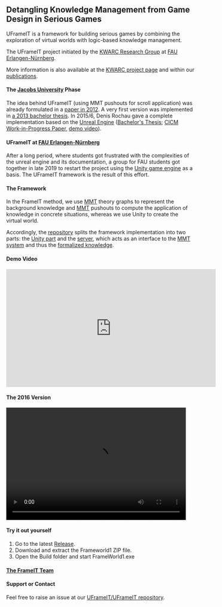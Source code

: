 ## Detangling Knowledge Management from Game Design in Serious Games

UFrameIT is a framework for building serious games by combining the exploration of virtual worlds with logic-based knowledge management. 

The UFrameIT project initiated by the [KWARC Research Group](https://kwarc.info) at [FAU Erlangen-Nürnberg](https://fau.de). 

More information is also available at the [KWARC project page](https://kwarc.info/systems/frameit) and within our [publications](https://kwarc.github.io/bibs/frameit/).

#### The [Jacobs University](https://jacobs-university.de) Phase

The idea behind UFrameIT (using MMT pushouts for scroll application) was already formulated in a [paper in 2012](http://kwarc.info/kohlhase/submit/activeex-2012.pdf).
A very first version was implemented in [a 2013 bachelor thesis](https://gl.kwarc.info/supervision/BSc-archive/-/blob/master/2013/rachev_daniel/project/thesis/thesis.pdf).
In 2015/6, Denis Rochau gave a complete implementation based on the [Unreal Engine](https://www.unrealengine.com) ([Bachelor's Thesis](https://gl.kwarc.info/supervision/BSc-archive/blob/master/2016/rochau_denis.pdf); [CICM Work-in-Progress Paper](http://ceur-ws.org/Vol-1785/W50.pdf),  [demo video](https://gl.kwarc.info/FrameIT/CICM16-WiP/-/blob/master/Screen%2005-12-2016%2020-17-23.avi)).

#### UFrameIT at [FAU Erlangen-Nürnberg](https:.//fau.de)

After a long period, where students got frustrated with the complexities of the unreal engine and its documentation, a group for FAU students got together in late 2019 to restart the project using the [Unity game engine](https://unity.com) as a basis. The UFrameIT framework is the result of this effort. 

#### The Framework
In the FrameIT method, we use [MMT](https://kwarc.info/projects/mmt) theory graphs to represent the background knowledge
and [MMT](https://kwarc.info/projects/mmt) pushouts to compute the application of knowledge in concrete situations, whereas we use Unity to create the virtual world.

Accordingly, the [repository](https://github.com/UFrameIT) splits the framework implementation into two parts: the [Unity part](https://github.com/UFrameIT/UFrameIT) and the [server](https://github.com/UFrameIT/mmt-server), which acts as an interface to the [MMT system](https://github.com/UniFormal/MMT) and thus the [formalized knowledge](https://gl.mathhub.info/FrameIT).



#### Demo Video

<iframe width="560" height="315" src="https://www.youtube.com/embed/98D2PYgflPw" frameborder="0" allow="accelerometer; autoplay; encrypted-media; gyroscope; picture-in-picture" allowfullscreen></iframe>

#### The 2016 Version
<video src="https://github.com/UFrameIT/UFrameIT.github.io/blob/master/FrameITVideoOld.mp4?raw=true" width="480" height="300" controls preload></video>



#### Try it out yourself

1. Go to the latest [Release](https://github.com/UFrameIT/UFrameIT/releases).
2. Download and extract the Frameworld1 ZIP file.
3. Open the Build folder and start FrameWorld1.exe

#### [The FrameIT Team](people.md)


#### Support or Contact

Feel free to raise an issue at our [UFrameIT/UFrameIT repository](https://github.com/UFrameIT/UFrameIT/issues).
